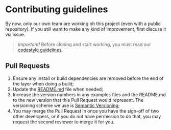 # Contributing guidelines

By now, only our own team are working oh this project (even with a public repository). If you still want to make any kind of improvement, first discuss it via issue.

> *Important!* Before cloning and start working, you must read our [codestyle guidelines](https://github.com/agencia-enigma/codestyle).

## Pull Requests

1. Ensure any install or build dependencies are removed before the end of the layer when doing a build;
2. Update the [README.md](https://github.com/agencia-enigma/agencia-enigma.github.io/blob/master/README.md) file when needed;
3. Increase the version numbers in any examples files and the README.md to the new version that this Pull Request would represent. The versioning scheme we use is [Semantic Versioning](http://semver.org/);
4. You may merge the Pull Request in once you have the sign-off of two other developers, or if you do not have permission to do that, you may request the second reviewer to merge it for you.
